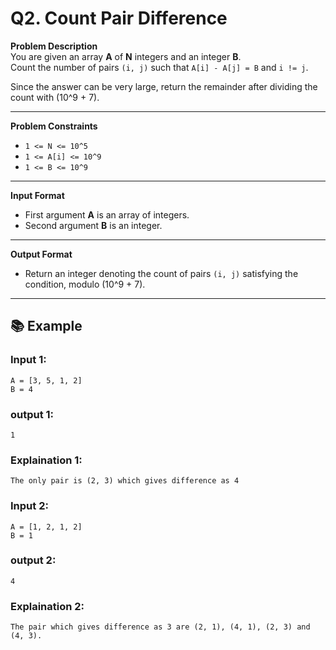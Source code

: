 # Q2. Count Pair Difference

**Problem Description**  
You are given an array **A** of **N** integers and an integer **B**.  
Count the number of pairs `(i, j)` such that `A[i] - A[j] = B` and `i != j`.

Since the answer can be very large, return the remainder after dividing the count with \(10^9 + 7\).

---

**Problem Constraints**
- `1 <= N <= 10^5`
- `1 <= A[i] <= 10^9`
- `1 <= B <= 10^9`

---

**Input Format**
- First argument **A** is an array of integers.
- Second argument **B** is an integer.

---

**Output Format**
- Return an integer denoting the count of pairs `(i, j)` satisfying the condition, modulo \(10^9 + 7\).

---


## 📚 Example

### Input 1:
```plaintext
A = [3, 5, 1, 2]
B = 4
```
### output 1:
```plaintext
1
```
### Explaination 1:
```plaintext
The only pair is (2, 3) which gives difference as 4
```
### Input 2:
```plaintext
A = [1, 2, 1, 2]
B = 1
```
### output 2:
```plaintext
4
```
### Explaination 2:
```plaintext
The pair which gives difference as 3 are (2, 1), (4, 1), (2, 3) and (4, 3). 
```